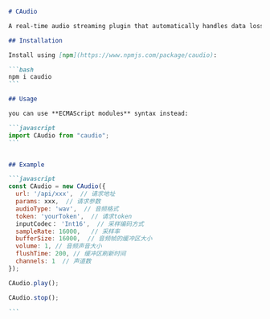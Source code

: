 ````markdown
# CAudio

A real-time audio streaming plugin that automatically handles data loss, with support for HTTP.

## Installation

Install using [npm](https://www.npmjs.com/package/caudio):

```bash
npm i caudio
```

## Usage

you can use **ECMAScript modules** syntax instead:

```javascript
import CAudio from "caudio";
```


## Example

```javascript
const CAudio = new CAudio({
  url: '/api/xxx',  // 请求地址
  params: xxx,  // 请求参数
  audioType: 'wav',  // 音频格式 
  token: 'yourToken',  // 请求token
  inputCodec： 'Int16',  // 采样编码方式
  sampleRate: 16000,   // 采样率
  bufferSize: 16000,  // 音频帧的缓冲区大小
  volume: 1, // 音频声音大小
  flushTime: 200, // 缓冲区刷新时间
  channels: 1  // 声道数
});

CAudio.play();

CAudio.stop();

```

````

